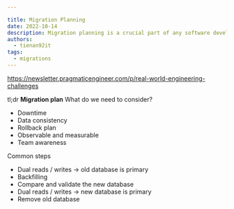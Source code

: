 ```yaml
---

title: Migration Planning
date: 2022-10-14
description: Migration planning is a crucial part of any software development project, especially when migrating to a new database or platform.
authors:
  - tienan92it
tags:
  - migrations
---
```


https://newsletter.pragmaticengineer.com/p/real-world-engineering-challenges

tl;dr
**Migration plan**
What do we need to consider?

- Downtime
- Data consistency
- Rollback plan
- Observable and measurable
- Team awareness

Common steps

- Dual reads / writes -> old database is primary
- Backfilling
- Compare and validate the new database
- Dual reads / writes -> new database is primary
- Remove old database
